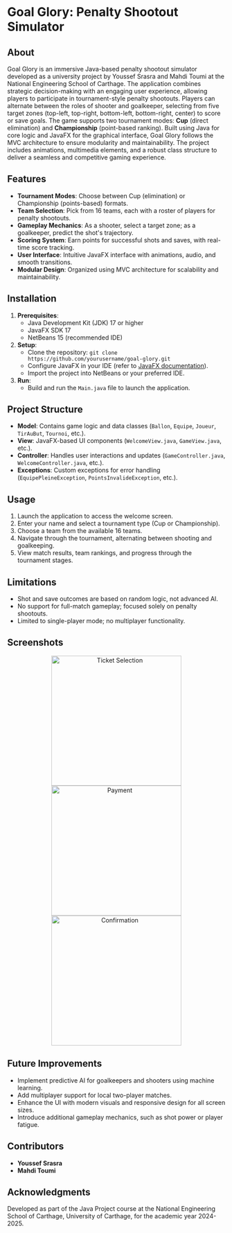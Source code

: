 # Goal Glory: Penalty Shootout Simulator

## About
Goal Glory is an immersive Java-based penalty shootout simulator developed as a university project by Youssef Srasra and Mahdi Toumi at the National Engineering School of Carthage. The application combines strategic decision-making with an engaging user experience, allowing players to participate in tournament-style penalty shootouts. Players can alternate between the roles of shooter and goalkeeper, selecting from five target zones (top-left, top-right, bottom-left, bottom-right, center) to score or save goals. The game supports two tournament modes: **Cup** (direct elimination) and **Championship** (point-based ranking). Built using Java for core logic and JavaFX for the graphical interface, Goal Glory follows the MVC architecture to ensure modularity and maintainability. The project includes animations, multimedia elements, and a robust class structure to deliver a seamless and competitive gaming experience.

## Features
- **Tournament Modes**: Choose between Cup (elimination) or Championship (points-based) formats.
- **Team Selection**: Pick from 16 teams, each with a roster of players for penalty shootouts.
- **Gameplay Mechanics**: As a shooter, select a target zone; as a goalkeeper, predict the shot's trajectory.
- **Scoring System**: Earn points for successful shots and saves, with real-time score tracking.
- **User Interface**: Intuitive JavaFX interface with animations, audio, and smooth transitions.
- **Modular Design**: Organized using MVC architecture for scalability and maintainability.

## Installation
1. **Prerequisites**:
   - Java Development Kit (JDK) 17 or higher
   - JavaFX SDK 17
   - NetBeans 15 (recommended IDE)
2. **Setup**:
   - Clone the repository: `git clone https://github.com/yourusername/goal-glory.git`
   - Configure JavaFX in your IDE (refer to [JavaFX documentation](https://openjfx.io/)).
   - Import the project into NetBeans or your preferred IDE.
3. **Run**:
   - Build and run the `Main.java` file to launch the application.

## Project Structure
- **Model**: Contains game logic and data classes (`Ballon`, `Equipe`, `Joueur`, `TirAuBut`, `Tournoi`, etc.).
- **View**: JavaFX-based UI components (`WelcomeView.java`, `GameView.java`, etc.).
- **Controller**: Handles user interactions and updates (`GameController.java`, `WelcomeController.java`, etc.).
- **Exceptions**: Custom exceptions for error handling (`EquipePleineException`, `PointsInvalideException`, etc.).

## Usage
1. Launch the application to access the welcome screen.
2. Enter your name and select a tournament type (Cup or Championship).
3. Choose a team from the available 16 teams.
4. Navigate through the tournament, alternating between shooting and goalkeeping.
5. View match results, team rankings, and progress through the tournament stages.

## Limitations
- Shot and save outcomes are based on random logic, not advanced AI.
- No support for full-match gameplay; focused solely on penalty shootouts.
- Limited to single-player mode; no multiplayer functionality.

## Screenshots
<p align="center">
  <img src="https://github.com/user-attachments/assets/640167eb-ee0e-4b37-a8ba-958e72fbd367" alt="Ticket Selection" width="300"/>
  <img src="https://github.com/user-attachments/assets/7e4d1b17-8db8-46a0-a8ea-b4c64376b9e0" alt="Payment" width="300"/>
  <img src="https://github.com/user-attachments/assets/256af730-37db-4a79-87ae-fa2da009c1e1" alt="Confirmation" width="300"/>
</p>

## Future Improvements
- Implement predictive AI for goalkeepers and shooters using machine learning.
- Add multiplayer support for local two-player matches.
- Enhance the UI with modern visuals and responsive design for all screen sizes.
- Introduce additional gameplay mechanics, such as shot power or player fatigue.

## Contributors
- **Youssef Srasra**
- **Mahdi Toumi**

## Acknowledgments
Developed as part of the Java Project course at the National Engineering School of Carthage, University of Carthage, for the academic year 2024-2025.



